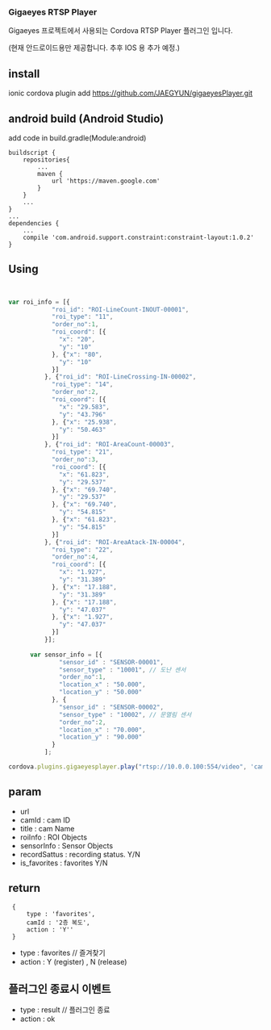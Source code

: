 

### Gigaeyes RTSP Player 

Gigaeyes 프로젝트에서 사용되는 Cordova RTSP Player 플러그인 입니다.

(현재 안드로이드용만 제공합니다. 추후 IOS 용 추가 예정.)

## install
ionic cordova plugin add https://github.com/JAEGYUN/gigaeyesPlayer.git

## android build (Android Studio)

add code in build.gradle(Module:android)

```
buildscript {
    repositories{
        ...
        maven {
            url 'https://maven.google.com'
        }
    }
    ...
}
...
dependencies {
    ...
    compile 'com.android.support.constraint:constraint-layout:1.0.2'
}     
```

## Using

``` javascript


var roi_info = [{
            "roi_id": "ROI-LineCount-INOUT-00001",
            "roi_type": "11",
            "order_no":1,
            "roi_coord": [{
              "x": "20",
              "y": "10"
            }, {"x": "80",
              "y": "10"
            }]
          }, {"roi_id": "ROI-LineCrossing-IN-00002",
            "roi_type": "14",
            "order_no":2,
            "roi_coord": [{
              "x": "29.583",
              "y": "43.796"
            }, {"x": "25.938",
              "y": "50.463"
            }]
          }, {"roi_id": "ROI-AreaCount-00003",
            "roi_type": "21",
            "order_no":3,
            "roi_coord": [{   
              "x": "61.823",
              "y": "29.537"
            }, {"x": "69.740",
              "y": "29.537"
            }, {"x": "69.740",
              "y": "54.815"
            }, {"x": "61.823",
              "y": "54.815"
            }]
          }, {"roi_id": "ROI-AreaAtack-IN-00004",
            "roi_type": "22",
            "order_no":4,
            "roi_coord": [{   
              "x": "1.927",
              "y": "31.389"
            }, {"x": "17.188",
              "y": "31.389"
            }, {"x": "17.188",
              "y": "47.037"
            }, {"x": "1.927",
              "y": "47.037"
            }]
          }];
     
      var sensor_info = [{
              "sensor_id" : "SENSOR-00001",
              "sensor_type" : "10001", // 도난 센서
              "order_no":1,
              "location_x" : "50.000",
              "location_y" : "50.000"
            }, {
              "sensor_id" : "SENSOR-00002",
              "sensor_type" : "10002", // 문열림 센서
              "order_no":2,
              "location_x" : "70.000",
              "location_y" : "90.000"
            }
          ];

cordova.plugins.gigaeyesplayer.play("rtsp://10.0.0.100:554/video", 'cam_01', '2층 복도', roi_info , sensor_info ,'Y', 'Y' callbackSucces, callbackError);


```

## param
* url 
* camId : cam ID
* title : cam Name
* roiInfo : ROI Objects
* sensorInfo : Sensor Objects
* recordSattus : recording status. Y/N
* is_favorites : favorites Y/N

## return
```
 {
     type : 'favorites',
     camId : '2층 복도',
     action : 'Y''
 }
```

* type : favorites // 즐겨찾기
* action : Y (register) , N (release)

## 플러그인 종료시 이벤트
* type : result // 플러그인 종료
* action : ok


